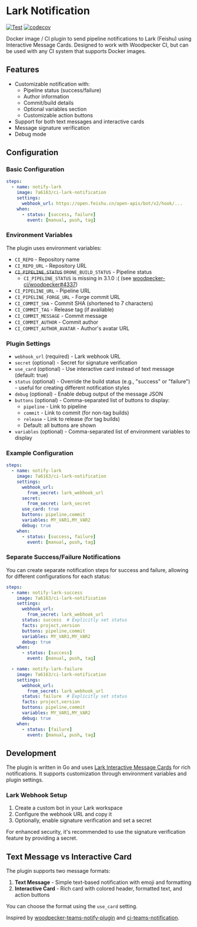 # Lark Notification

[![Test](https://github.com/7a6163/ci-lark-notification/actions/workflows/test.yml/badge.svg)](https://github.com/7a6163/ci-lark-notification/actions/workflows/test.yml)
[![codecov](https://codecov.io/gh/7a6163/ci-lark-notification/graph/badge.svg?token=58YZVDKPN3)](https://codecov.io/gh/7a6163/ci-lark-notification)

Docker image / CI plugin to send pipeline notifications to Lark (Feishu) using Interactive Message Cards. Designed to work with Woodpecker CI, but can be used with any CI system that supports Docker images.

## Features

- Customizable notification with:
  - Pipeline status (success/failure)
  - Author information
  - Commit/build details
  - Optional variables section
  - Customizable action buttons
- Support for both text messages and interactive cards
- Message signature verification
- Debug mode

## Configuration

### Basic Configuration

```yaml
steps:
  - name: notify-lark
    image: 7a6163/ci-lark-notification
    settings:
      webhook_url: https://open.feishu.cn/open-apis/bot/v2/hook/...
    when:
      - status: [success, failure]
        event: [manual, push, tag]
```

### Environment Variables

The plugin uses environment variables:

- `CI_REPO` - Repository name
- `CI_REPO_URL` - Repository URL
- ~~`CI_PIPELINE_STATUS`~~ `DRONE_BUILD_STATUS` - Pipeline status
  * `CI_PIPELINE_STATUS` is missing in 3.1.0 :( (see [woodpecker-ci/woodpecker#4337](https://github.com/woodpecker-ci/woodpecker/issues/4337))
- `CI_PIPELINE_URL` - Pipeline URL
- `CI_PIPELINE_FORGE_URL` - Forge commit URL
- `CI_COMMIT_SHA` - Commit SHA (shortened to 7 characters)
- `CI_COMMIT_TAG` - Release tag (if available)
- `CI_COMMIT_MESSAGE` - Commit message
- `CI_COMMIT_AUTHOR` - Commit author
- `CI_COMMIT_AUTHOR_AVATAR` - Author's avatar URL



### Plugin Settings

- `webhook_url` (required) - Lark webhook URL
- `secret` (optional) - Secret for signature verification
- `use_card` (optional) - Use interactive card instead of text message (default: true)
- `status` (optional) - Override the build status (e.g., "success" or "failure") - useful for creating different notification styles
- `debug` (optional) - Enable debug output of the message JSON
- `buttons` (optional) - Comma-separated list of buttons to display:
  - `pipeline` - Link to pipeline
  - `commit` - Link to commit (for non-tag builds)
  - `release` - Link to release (for tag builds)
  - Default: all buttons are shown
- `variables` (optional) - Comma-separated list of environment variables to display

### Example Configuration

```yaml
steps:
  - name: notify-lark
    image: 7a6163/ci-lark-notification
    settings:
      webhook_url:
        from_secret: lark_webhook_url
      secret:
        from_secret: lark_secret
      use_card: true
      buttons: pipeline,commit
      variables: MY_VAR1,MY_VAR2
      debug: true
    when:
      - status: [success, failure]
        event: [manual, push, tag]
```

### Separate Success/Failure Notifications

You can create separate notification steps for success and failure, allowing for different configurations for each status:

```yaml
steps:
  - name: notify-lark-success
    image: 7a6163/ci-lark-notification
    settings:
      webhook_url:
        from_secret: lark_webhook_url
      status: success  # Explicitly set status
      facts: project,version
      buttons: pipeline,commit
      variables: MY_VAR1,MY_VAR2
      debug: true
    when:
      - status: [success]
        event: [manual, push, tag]

  - name: notify-lark-failure
    image: 7a6163/ci-lark-notification
    settings:
      webhook_url:
        from_secret: lark_webhook_url
      status: failure  # Explicitly set status
      facts: project,version
      buttons: pipeline,commit
      variables: MY_VAR1,MY_VAR2
      debug: true
    when:
      - status: [failure]
        event: [manual, push, tag]
```

## Development

The plugin is written in Go and uses [Lark Interactive Message Cards](https://open.feishu.cn/document/ukTMukTMukTM/uYTNwUjL2UDM14iN1ATN) for rich notifications. It supports customization through environment variables and plugin settings.

### Lark Webhook Setup

1. Create a custom bot in your Lark workspace
2. Configure the webhook URL and copy it
3. Optionally, enable signature verification and set a secret

For enhanced security, it's recommended to use the signature verification feature by providing a secret.

## Text Message vs Interactive Card

The plugin supports two message formats:

1. **Text Message** - Simple text-based notification with emoji and formatting
2. **Interactive Card** - Rich card with colored header, formatted text, and action buttons

You can choose the format using the `use_card` setting.

Inspired by [woodpecker-teams-notify-plugin](https://github.com/GECO-IT/woodpecker-plugin-teams-notify) and [ci-teams-notification](https://github.com/mobydeck/ci-teams-notification).
